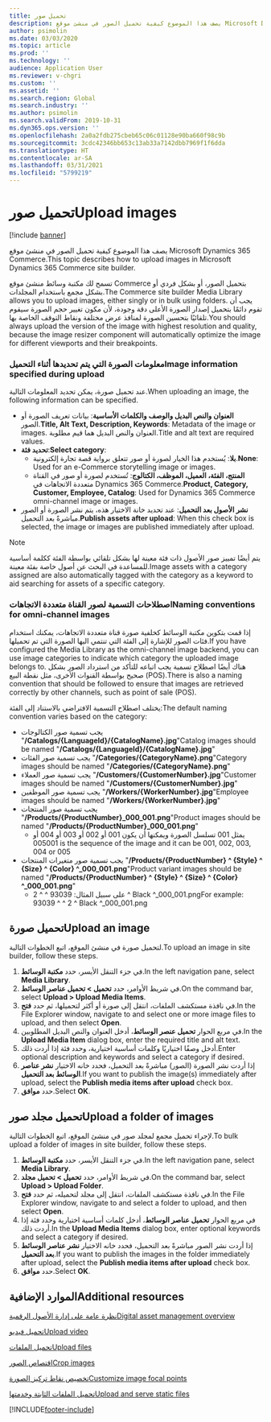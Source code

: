 ```yaml
---
title: تحميل صور
description: يصف هذا الموضوع كيفية تحميل الصور في منشئ موقع Microsoft Dynamics 365 Commerce.
author: psimolin
ms.date: 03/03/2020
ms.topic: article
ms.prod: ''
ms.technology: ''
audience: Application User
ms.reviewer: v-chgri
ms.custom: ''
ms.assetid: ''
ms.search.region: Global
ms.search.industry: ''
ms.author: psimolin
ms.search.validFrom: 2019-10-31
ms.dyn365.ops.version: ''
ms.openlocfilehash: 2a0a2fdb275cbeb65c06c01128e90ba660f98c9b
ms.sourcegitcommit: 3cdc42346bb653c13ab33a7142dbb7969f1f6dda
ms.translationtype: HT
ms.contentlocale: ar-SA
ms.lasthandoff: 03/31/2021
ms.locfileid: "5799219"
---
```

# <a name="upload-images"></a><span data-ttu-id="bb107-103">تحميل صور</span><span class="sxs-lookup"><span data-stu-id="bb107-103">Upload images</span></span>

[!include [banner](includes/banner.md)]

<span data-ttu-id="bb107-104">يصف هذا الموضوع كيفية تحميل الصور في منشئ موقع Microsoft Dynamics 365 Commerce.</span><span class="sxs-lookup"><span data-stu-id="bb107-104">This topic describes how to upload images in Microsoft Dynamics 365 Commerce site builder.</span></span>

<span data-ttu-id="bb107-105">تسمح لك مكتبة وسائط منشئ موقع Commerce بتحميل الصور، أو بشكل فردي أو بشكل مجمع باستخدام المجلدات.</span><span class="sxs-lookup"><span data-stu-id="bb107-105">The Commerce site builder Media Library allows you to upload images, either singly or in bulk using folders.</span></span> <span data-ttu-id="bb107-106">يجب أن تقوم دائمًا بتحميل إصدار الصورة الأعلى دقة وجودة، لأن مكون تغيير حجم الصورة سيقوم تلقائيًا بتحسين الصورة لمنافذ عرض مختلفة ونقاط التوقف الخاصة بها.</span><span class="sxs-lookup"><span data-stu-id="bb107-106">You should always upload the version of the image with highest resolution and quality, because the image resizer component will automatically optimize the image for different viewports and their breakpoints.</span></span>

### <a name="image-information-specified-during-upload"></a><span data-ttu-id="bb107-107">معلومات الصورة التي يتم تحديدها أثناء التحميل</span><span class="sxs-lookup"><span data-stu-id="bb107-107">Image information specified during upload</span></span>

<span data-ttu-id="bb107-108">عند تحميل صورة، يمكن تحديد المعلومات التالية.</span><span class="sxs-lookup"><span data-stu-id="bb107-108">When uploading an image, the following information can be specified.</span></span>

- <span data-ttu-id="bb107-109">**العنوان والنص البديل والوصف والكلمات الأساسية**: بيانات تعريف الصورة أو الصور.</span><span class="sxs-lookup"><span data-stu-id="bb107-109">**Title, Alt Text, Description, Keywords**: Metadata of the image or images.</span></span> <span data-ttu-id="bb107-110">العنوان والنص البديل هما قيم مطلوبة.</span><span class="sxs-lookup"><span data-stu-id="bb107-110">Title and alt text are required values.</span></span>
- <span data-ttu-id="bb107-111">**تحديد فئة**:</span><span class="sxs-lookup"><span data-stu-id="bb107-111">**Select category**:</span></span>
    - <span data-ttu-id="bb107-112">**بلا**: يُستخدم هذا الخيار لصورة أو صور تتعلق برواية قصة تجارة إلكترونية.</span><span class="sxs-lookup"><span data-stu-id="bb107-112">**None**: Used for an e-Commerce storytelling image or images.</span></span>
    - <span data-ttu-id="bb107-113">**المنتج، الفئة، العميل، الموظف، الكتالوج**: تُستخدم لصورة أو صور في القناة متعددة الاتجاهات في Dynamics 365 Commerce.</span><span class="sxs-lookup"><span data-stu-id="bb107-113">**Product, Category, Customer, Employee, Catalog**: Used for Dynamics 365 Commerce omni-channel image or images.</span></span>
- <span data-ttu-id="bb107-114">**نشر الأصول بعد التحميل**: عند تحديد خانة الاختيار هذه، يتم نشر الصورة أو الصور مباشرةً بعد التحميل.</span><span class="sxs-lookup"><span data-stu-id="bb107-114">**Publish assets after upload**: When this check box is selected, the image or images are published immediately after upload.</span></span>

> [!NOTE]
> <span data-ttu-id="bb107-115">يتم أيضًا تمييز صور الأصول ذات فئة معينة لها بشكل تلقائي بواسطة الفئة ككلمة أساسية للمساعدة في البحث عن أصول خاصة بفئة معينة.</span><span class="sxs-lookup"><span data-stu-id="bb107-115">Image assets with a category assigned are also automatically tagged with the category as a keyword to aid searching for assets of a specific category.</span></span>

### <a name="naming-conventions-for-omni-channel-images"></a><span data-ttu-id="bb107-116">اصطلاحات التسمية لصور القناة متعددة الاتجاهات</span><span class="sxs-lookup"><span data-stu-id="bb107-116">Naming conventions for omni-channel images</span></span> 

<span data-ttu-id="bb107-117">إذا قمت بتكوين مكتبة الوسائط كخلفية صورة قناة متعددة الاتجاهات، يمكنك استخدام فئات الصور للإشارة إلى الفئة التي تنتمي اليها الصورة التي تم تحميلها.</span><span class="sxs-lookup"><span data-stu-id="bb107-117">If you have configured the Media Library as the omni-channel image backend, you can use image categories to indicate which category the uploaded image belongs to.</span></span> <span data-ttu-id="bb107-118">هناك أيضًا اصطلاح تسمية يجب اتباعه للتأكد من استرداد الصور بشكل صحيح بواسطة القنوات الأخرى، مثل نقطة البيع (POS).</span><span class="sxs-lookup"><span data-stu-id="bb107-118">There is also a naming convention that should be followed to ensure that images are retrieved correctly by other channels, such as point of sale (POS).</span></span>

<span data-ttu-id="bb107-119">يختلف اصطلاح التسمية الافتراضي بالاستناد إلى الفئة:</span><span class="sxs-lookup"><span data-stu-id="bb107-119">The default naming convention varies based on the category:</span></span>
- <span data-ttu-id="bb107-120">يجب تسمية صور الكتالوجات "**/Catalogs/\{LanguageId\}/\{CatalogName\}.jpg**"</span><span class="sxs-lookup"><span data-stu-id="bb107-120">Catalog images should be named "**/Catalogs/\{LanguageId\}/\{CatalogName\}.jpg**"</span></span>
- <span data-ttu-id="bb107-121">يجب تسمية صور الفئات "**/Categories/\{CategoryName\}.png**"</span><span class="sxs-lookup"><span data-stu-id="bb107-121">Category images should be named "**/Categories/\{CategoryName\}.png**"</span></span>
- <span data-ttu-id="bb107-122">يجب تسمية صور العملاء "**/Customers/\{CustomerNumber\}.jpg**"</span><span class="sxs-lookup"><span data-stu-id="bb107-122">Customer images should be named "**/Customers/\{CustomerNumber\}.jpg**"</span></span>
- <span data-ttu-id="bb107-123">يجب تسمية صور الموظفين "**/Workers/\{WorkerNumber\}.jpg**"</span><span class="sxs-lookup"><span data-stu-id="bb107-123">Employee images should be named "**/Workers/\{WorkerNumber\}.jpg**"</span></span>
- <span data-ttu-id="bb107-124">يجب تسمية صور المنتجات "**/Products/\{ProductNumber\}_000_001.png**"</span><span class="sxs-lookup"><span data-stu-id="bb107-124">Product images should be named "**/Products/\{ProductNumber\}_000_001.png**"</span></span>
    - <span data-ttu-id="bb107-125">يمثل 001 تسلسل الصورة ويمكنها أن يكون 001 أو 002 أو 003 أو 004 أو 005</span><span class="sxs-lookup"><span data-stu-id="bb107-125">001 is the sequence of the image and it can be 001, 002, 003, 004 or 005</span></span>
- <span data-ttu-id="bb107-126">يجب تسمية صور متغيرات المنتجات "**/Products/\{ProductNumber\} \^ \{Style\} \^ \{Size\} \^ \{Color\} \^\_000_001.png**"</span><span class="sxs-lookup"><span data-stu-id="bb107-126">Product variant images should be named "**/Products/\{ProductNumber\} \^ \{Style\} \^ \{Size\} \^ \{Color\} \^\_000_001.png**"</span></span>
    - <span data-ttu-id="bb107-127">على سبيل المثال: 93039 \^ \^ 2 \^ Black \^_000_001.png</span><span class="sxs-lookup"><span data-stu-id="bb107-127">For example: 93039 \^ \^ 2 \^ Black \^_000_001.png</span></span>

## <a name="upload-an-image"></a><span data-ttu-id="bb107-128">تحميل صورة</span><span class="sxs-lookup"><span data-stu-id="bb107-128">Upload an image</span></span>

<span data-ttu-id="bb107-129">لتحميل صورة في منشئ الموقع، اتبع الخطوات التالية.</span><span class="sxs-lookup"><span data-stu-id="bb107-129">To upload an image in site builder, follow these steps.</span></span>

1. <span data-ttu-id="bb107-130">في جزء التنقل الأيسر، حدد **مكتبة الوسائط**.</span><span class="sxs-lookup"><span data-stu-id="bb107-130">In the left navigation pane, select **Media Library**.</span></span>
1. <span data-ttu-id="bb107-131">في شريط الأوامر، حدد **تحميل \> تحميل عناصر الوسائط**.</span><span class="sxs-lookup"><span data-stu-id="bb107-131">On the command bar, select **Upload \> Upload Media Items**.</span></span>
1. <span data-ttu-id="bb107-132">في نافذة مستكشف الملفات، انتقل إلى صورة أو أكثر لتحميلها، ثم حدد **فتح**.</span><span class="sxs-lookup"><span data-stu-id="bb107-132">In the File Explorer window, navigate to and select one or more image files to upload, and then select **Open**.</span></span>
1. <span data-ttu-id="bb107-133">في مربع الحوار **تحميل عنصر الوسائط**، أدخل العنوان والنص البديل المطلوبين.</span><span class="sxs-lookup"><span data-stu-id="bb107-133">In the **Upload Media Item** dialog box, enter the required title and alt text.</span></span>
1. <span data-ttu-id="bb107-134">أدخل وصفًا اختياريًا وكلمات أساسية اختيارية، وحدد فئة إذا أردت ذلك.</span><span class="sxs-lookup"><span data-stu-id="bb107-134">Enter optional description and keywords and select a category if desired.</span></span> 
1. <span data-ttu-id="bb107-135">إذا أردت نشر الصورة (الصور) مباشرةً بعد التحميل، فحدد خانه الاختيار **نشر عناصر الوسائط بعد التحميل**.</span><span class="sxs-lookup"><span data-stu-id="bb107-135">If you want to publish the image(s) immediately after upload, select the **Publish media items after upload** check box.</span></span>
1. <span data-ttu-id="bb107-136">حدد **موافق**.</span><span class="sxs-lookup"><span data-stu-id="bb107-136">Select **OK**.</span></span>

## <a name="upload-a-folder-of-images"></a><span data-ttu-id="bb107-137">تحميل مجلد صور</span><span class="sxs-lookup"><span data-stu-id="bb107-137">Upload a folder of images</span></span>

<span data-ttu-id="bb107-138">لإجراء تحميل مجمع لمجلد صور في منشئ الموقع، اتبع الخطوات التالية.</span><span class="sxs-lookup"><span data-stu-id="bb107-138">To bulk upload a folder of images in site builder, follow these steps.</span></span>

1. <span data-ttu-id="bb107-139">في جزء التنقل الأيسر، حدد **مكتبة الوسائط**.</span><span class="sxs-lookup"><span data-stu-id="bb107-139">In the left navigation pane, select **Media Library**.</span></span>
1. <span data-ttu-id="bb107-140">في شريط الأوامر، حدد **تحميل \> تحميل مجلد**.</span><span class="sxs-lookup"><span data-stu-id="bb107-140">On the command bar, select **Upload \> Upload Folder**.</span></span>
1. <span data-ttu-id="bb107-141">في نافذة مستكشف الملفات، انتقل إلى مجلد لتحميله، ثم حدد **فتح**.</span><span class="sxs-lookup"><span data-stu-id="bb107-141">In the File Explorer window, navigate to and select a folder to upload, and then select **Open**.</span></span>
1. <span data-ttu-id="bb107-142">في مربع الحوار **تحميل عناصر الوسائط**، أدخل كلمات أساسية اختيارية وحدد فئة إذا أردت ذلك.</span><span class="sxs-lookup"><span data-stu-id="bb107-142">In the **Upload Media Items** dialog box, enter optional keywords and select a category if desired.</span></span> 
1. <span data-ttu-id="bb107-143">إذا أردت نشر الصور مباشرةً بعد التحميل، فحدد خانه الاختيار **نشر عناصر الوسائط بعد التحميل**.</span><span class="sxs-lookup"><span data-stu-id="bb107-143">If you want to publish the images in the folder immediately after upload, select the **Publish media items after upload** check box.</span></span>
1. <span data-ttu-id="bb107-144">حدد **موافق**.</span><span class="sxs-lookup"><span data-stu-id="bb107-144">Select **OK**.</span></span>

## <a name="additional-resources"></a><span data-ttu-id="bb107-145">الموارد الإضافية</span><span class="sxs-lookup"><span data-stu-id="bb107-145">Additional resources</span></span>

[<span data-ttu-id="bb107-146">نظرة عامة على إدارة الأصول الرقمية</span><span class="sxs-lookup"><span data-stu-id="bb107-146">Digital asset management overview</span></span>](dam-overview.md)

[<span data-ttu-id="bb107-147">تحميل فيديو</span><span class="sxs-lookup"><span data-stu-id="bb107-147">Upload video</span></span>](dam-upload-video.md)

[<span data-ttu-id="bb107-148">تحميل الملفات</span><span class="sxs-lookup"><span data-stu-id="bb107-148">Upload files</span></span>](dam-upload-files.md)

[<span data-ttu-id="bb107-149">اقتصاص الصور</span><span class="sxs-lookup"><span data-stu-id="bb107-149">Crop images</span></span>](dam-crop-images.md)

[<span data-ttu-id="bb107-150">تخصيص نقاط تركيز الصورة</span><span class="sxs-lookup"><span data-stu-id="bb107-150">Customize image focal points</span></span>](dam-custom-focal-point.md)

[<span data-ttu-id="bb107-151">تحميل الملفات الثابتة وخدمتها</span><span class="sxs-lookup"><span data-stu-id="bb107-151">Upload and serve static files</span></span>](upload-serve-static-files.md)


[!INCLUDE[footer-include](../includes/footer-banner.md)]
